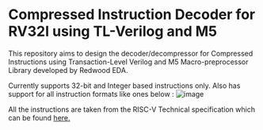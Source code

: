 # Compressed Instruction Decoder for RV32I using TL-Verilog and M5
This repository aims to design the decoder/decompressor for Compressed Instructions using Transaction-Level Verilog and M5 Macro-preprocessor Library developed by Redwood EDA.

Currently supports 32-bit and Integer based instructions only. Also has support for all instruction formats like ones below :
![image](https://github.com/Shreesh-Kulkarni/rvc-tlv/assets/78203773/0269017f-c676-4e24-a922-dc93e0d0bf73)


All the instructions are taken from the RISC-V Technical specification which can be found [here.](https://github.com/riscv/riscv-isa-manual/releases/download/Ratified-IMAFDQC/riscv-spec-20191213.pdf)
